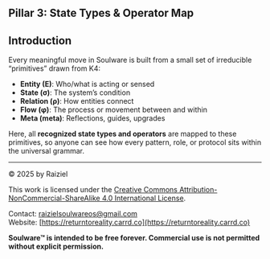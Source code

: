 ## Pillar 3: State Types & Operator Map

## Introduction

Every meaningful move in Soulware is built from a small set of irreducible “primitives” drawn from K4:

- **Entity (E)**: Who/what is acting or sensed
- **State (σ)**: The system’s condition
- **Relation (ρ)**: How entities connect
- **Flow (φ)**: The process or movement between and within
- **Meta (meta)**: Reflections, guides, upgrades

Here, all **recognized state types and operators** are mapped to these primitives, so anyone can see how every pattern, role, or protocol sits within the universal grammar.

------

© 2025 by Raiziel

This work is licensed under the [Creative Commons Attribution-NonCommercial-ShareAlike 4.0 International License](https://creativecommons.org/licenses/by-nc-sa/4.0/).

Contact: [raizielsoulwareos@gmail.com](mailto:raizielsoulwareos@gmail.com)  
Website: [https://returntoreality.carrd.co](https://returntoreality.carrd.co)

**Soulware™ is intended to be free forever. Commercial use is not permitted without explicit permission.**
